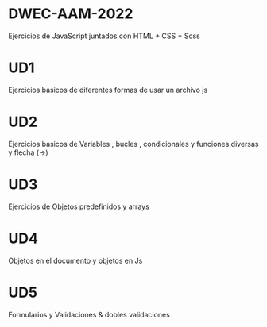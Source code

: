 # DWEC-AAM-2022

Ejercicios de JavaScript juntados con HTML + CSS + Scss

# UD1 
Ejercicios basicos de diferentes formas de usar un archivo js

# UD2 
Ejercicios basicos de Variables , bucles , condicionales y funciones diversas y flecha (->)

# UD3 
Ejercicios de Objetos predefinidos y arrays

# UD4 
Objetos en el documento y objetos en Js

# UD5
Formularios y Validaciones & dobles validaciones
